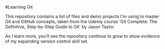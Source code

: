 #Learning Git

This repository contains a list of files and demo projects I'm using to master Git and GitHub concepts, taken from the Udemy course 'Git Complete: The Definitive, Step-by-Step Guide to Git' by Jason Taylor.

As I learn more, you'll see the repository continue to grow to show evidence of my expanding version control skill set.
